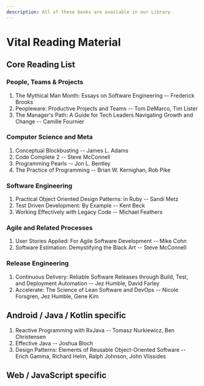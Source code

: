```yaml
---
description: All of these books are available in our Library
---
```


# Vital Reading Material

## Core Reading List

### People, Teams & Projects

1. The Mythical Man Month: Essays on Software Engineering -- Frederick Brooks
2. Peopleware: Productive Projects and Teams -- Tom DeMarco, Tim Lister
3. The Manager's Path: A Guide for Tech Leaders Navigating Growth and Change -- Camille Fournier

### Computer Science and Meta

1. Conceptual Blockbusting -- James L. Adams
2. Code Complete 2 -- Steve McConnell
3. Programming Pearls -- Jon L. Bentley
4. The Practice of Programming -- Brian W. Kernighan, Rob Pike

### Software Engineering

1. Practical Object Oriented Design Patterns: in Ruby -- Sandi Metz
2. Test Driven Development: By Example -- Kent Beck
3. Working Effectively with Legacy Code -- Michael Feathers

### Agile and Related Processes

1. User Stories Applied: For Agile Software Development -- Mike Cohn
2. Software Estimation: Demystifying the Black Art -- Steve McConnell

### Release Engineering

1. Continuous Delivery: Reliable Software Releases through Build, Test, and Deployment Automation -- Jez Humble, David Farley
2. Accelerate: The Science of Lean Software and DevOps -- Nicole Forsgren, Jez Humble, Gene Kim

## Android / Java / Kotlin specific

1. Reactive Programming with RxJava -- Tomasz Nurkiewicz, Ben Christensen 
2. Effective Java -- Joshua Bloch
3. Design Patterns: Elements of Reusable Object-Oriented Software -- Erich Gamma, Richard Helm, Ralph Johnson, John Vlissides

## Web / JavaScript specific

